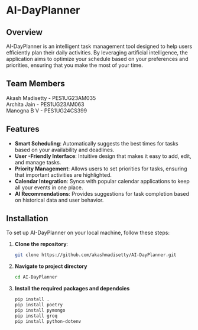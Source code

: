 # AI-DayPlanner

## Overview

AI-DayPlanner is an intelligent task management tool designed to help users efficiently plan their daily activities. By leveraging artificial intelligence, the application aims to optimize your schedule based on your preferences and priorities, ensuring that you make the most of your time.

## Team Members
Akash Madisetty - PES1UG23AM035 <br/>
Archita Jain - PES1UG23AM063 <br/>
Manogna B V - PES1UG24CS399 <br/>

## Features

- **Smart Scheduling**: Automatically suggests the best times for tasks based on your availability and deadlines.
- **User -Friendly Interface**: Intuitive design that makes it easy to add, edit, and manage tasks.
- **Priority Management**: Allows users to set priorities for tasks, ensuring that important activities are highlighted.
- **Calendar Integration**: Syncs with popular calendar applications to keep all your events in one place.
- **AI Recommendations**: Provides suggestions for task completion based on historical data and user behavior.

## Installation

To set up AI-DayPlanner on your local machine, follow these steps:

1. **Clone the repository**:
   ```bash
   git clone https://github.com/akashmadisetty/AI-DayPlanner.git
   ```
2. **Navigate to project directory**
    ```bash 
    cd AI-DayPlanner
    ```
3. **Install the required packages and dependcies**
    ```bash
    pip install .
    pip install poetry
    pip install pymongo
    pip install groq
    pip install python-dotenv
    ```

